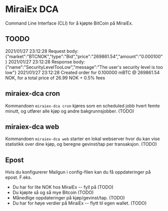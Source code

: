 # MiraiEx DCA

Command Line Interface (CLI) for å kjøpte BitCoin på MiraiEx.


## TOODO

2021/01/27 23:12:28 Request body: {"market":"BTCNOK","type":"Bid","price":"269861.54","amount":"0.000100"}
2021/01/27 23:12:28 Response body:{"name":"SecurityLevelTooLow","message":"The user's security level is too low"}
2021/01/27 23:12:28 Created order  for 0.100000 mBTC @ 269861.54 NOK, for a total price of 26.99 NOK + 0.5% fees

## miraiex-dca cron

Kommandoen `miraiex-dca cron` kjøres som en scheduled jobb hvert femte minutt,
og utfører alle kjøp og andre bakgrunnsjobber. (TODO)

## miraiex-dca web

Kommandoen `miraiex-dca web` starter en lokal webserver hvor du kan vise statistikk over dine kjøp,
og beregne gevinst/tap per transaksjon. (TODO)

## Epost

Hvis du konfigurerer Mailgun i config-filen kan du få oppdateringer på epost.
F.eks.
* Du har for lite NOK hos MiraiEx -- fyll på (TODO)
* Du kjøpte så og så mye Bitcoin (TODO)
* Månedlige oppdateringer på kjøp/gevinst/tap. (TODO)
* Du har for høye verdier på MiraiEx -- flytt til egen wallet. (TODO)